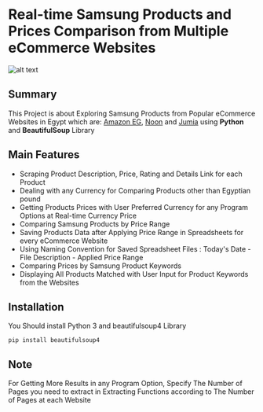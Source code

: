 # Real-time Samsung Products and Prices Comparison from Multiple eCommerce Websites
![alt text](https://i.ytimg.com/vi/a_9NgNI5qlQ/maxresdefault.jpg)
## Summary
This Project is about Exploring Samsung Products from Popular eCommerce Websites in Egypt which are: [Amazon EG](https://www.amazon.eg/s?k=samsung&crid=1PB8FBXEN4SC2&sprefix=samsung%2Caps%2C451&ref=nb_sb_noss_1), [Noon](https://www.noon.com/egypt-en/search/?q=samsung&gclid=CjwKCAjw6fyXBhBgEiwAhhiZsslQkX0jRP1KoQRDzquZahRPU_BQaKiMPCbs_HtxWZTOkd_2kWv7ZBoCxbIQAvD_BwE&utm_campaign=C1000151355N_eg_en_web_searchxxexactandphrasexxbrandpurexx08082022_noon_web_c1000088l_acquisition_sembranded_&utm_medium=cpc&utm_source=C1000088L) and [Jumia](https://www.jumia.com.eg/catalog/?q=samsung) using **Python** and **BeautifulSoup** Library <br>

## Main Features

* Scraping Product Description, Price, Rating and Details Link for each Product
* Dealing with any Currency for Comparing Products other than Egyptian pound
* Getting Products Prices with User Preferred Currency for any Program Options at Real-time Currency Price
* Comparing Samsung Products by Price Range
* Saving Products Data after Applying Price Range in Spreadsheets for every eCommerce Website
* Using Naming Convention for Saved Spreadsheet Files : Today's Date - File Description - Applied Price Range
* Comparing Prices by Samsung Product Keywords
* Displaying All Products Matched with User Input for Product Keywords from the Websites 

## Installation
You Should install Python 3 and beautifulsoup4 Library
```
pip install beautifulsoup4
```
## **Note**
For Getting More Results in any Program Option, Specify The Number of Pages you need to extract in Extracting Functions according to The Number of Pages at each Website 
